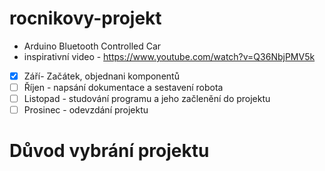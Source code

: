 # rocnikovy-projekt
- Arduino Bluetooth Controlled Car
- inspirativní video - https://www.youtube.com/watch?v=Q36NbjPMV5k

 - [x] Září- Začátek, objednani komponentů
 - [ ] Říjen - napsání dokumentace a sestavení robota
 - [ ] Listopad - studování programu a jeho začlenění do projektu
 - [ ] Prosinec - odevzdání projektu

# Důvod vybrání projektu

